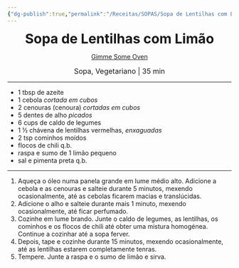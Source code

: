 ```yaml
---
{"dg-publish":true,"permalink":"/Receitas/SOPAS/Sopa de Lentilhas com Limão/","title":"Sopa de Lentilhas com Limão","tags":["💚ok"]}
---
```


<div style="text-align: center;"> <span style="font-size: 30px;"><b>Sopa de Lentilhas com Limão</b></span> </div>

<span class="center"> <center> [Gimme Some Oven](https://www.gimmesomeoven.com/lemony-lentil-soup/#tasty-recipes-61729) </center></span>

<div style="text-align: center;"> <span style="font-size: 16px;">  Sopa, Vegetariano | 35 min </span> </div>

---
- 1 tbsp de azeite
- 1 cebola *cortada em cubos*
- 2 cenouras (cenoura) *cortadas em cubos*
- 5 dentes de alho *picados*
- 6 cups de caldo de legumes
- 1 ½ chávena de lentilhas vermelhas, *enxaguadas*
- 2 tsp cominhos moídos
- flocos de chili q.b.
- raspa e sumo de 1 limão pequeno
- sal e pimenta preta q.b.
---
1. Aqueça o óleo numa panela grande em lume médio alto. Adicione a cebola e as cenouras e salteie durante 5 minutos, mexendo ocasionalmente, até as cebolas ficarem macias e translúcidas.
2. Adicione o alho e salteie durante mais 1 minuto, mexendo ocasionalmente, até ficar perfumado.
3. Cozinhe em lume brando. Junte o caldo de legumes, as lentilhas, os cominhos e os flocos de chili até obter uma mistura homogénea. Continue a cozinhar até a sopa ferver.
4. Depois, tape e cozinhe durante 15 minutos, mexendo ocasionalmente, até as lentilhas estarem completamente tenras.
5. Tempere. Junte a raspa e o sumo de limão e sirva.